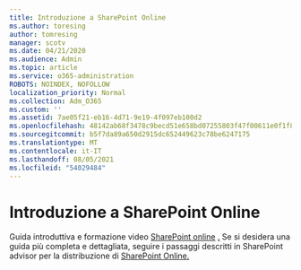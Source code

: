 ```yaml
---
title: Introduzione a SharePoint Online
ms.author: toresing
author: tomresing
manager: scotv
ms.date: 04/21/2020
ms.audience: Admin
ms.topic: article
ms.service: o365-administration
ROBOTS: NOINDEX, NOFOLLOW
localization_priority: Normal
ms.collection: Adm_O365
ms.custom: ''
ms.assetid: 7ae05f21-eb16-4d71-9e19-4f097eb100d2
ms.openlocfilehash: 48142ab68f3478c9becd51e658bd07255803f47f00611e0f1f8ab1757fdc984d
ms.sourcegitcommit: b5f7da89a650d2915dc652449623c78be6247175
ms.translationtype: MT
ms.contentlocale: it-IT
ms.lasthandoff: 08/05/2021
ms.locfileid: "54029484"
---
```

# <a name="get-started-with-sharepoint-online"></a>Introduzione a SharePoint Online

Guida introduttiva e formazione video [SharePoint online](https://go.microsoft.com/fwlink/?linkid=866438) [.](https://go.microsoft.com/fwlink/?linkid=866437) Se si desidera una guida più completa e dettagliata, seguire i passaggi descritti in SharePoint advisor per la distribuzione di [SharePoint Online.](https://portal.office.com/onboarding/sharepointonline#/)
  


